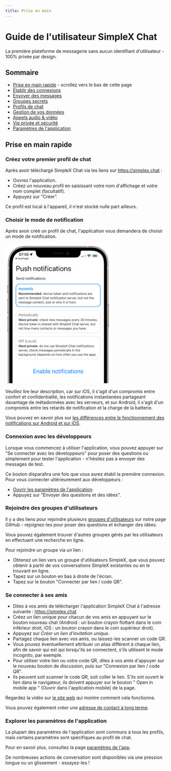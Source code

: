 ```yaml
---
title: Prise en main
---
```

# Guide de l'utilisateur SimpleX Chat

La première plateforme de messagerie sans aucun identifiant d'utilisateur - 100% privée par design.

## Sommaire

- [Prise en main rapide](#prise-en-main-rapide) - scrollez vers le bas de cette page
- [Établir des connexions](./Guide_making-connections.md)
- [Envoyer des messages](./Guide_send-messages.md)
- [Groupes secrets](./Guide_secret-groups.md)
- [Profils de chat](./Guide_chat-profiles.md)
- [Gestion de vos données](./Guide_managing-data.md)
- [Appels audio & vidéo](./Guide_audio-video-calls.md)
- [Vie privée et sécurité](./Guide_privacy-security.md)
- [Paramètres de l'application](./Guide_app-settings.md)

## Prise en main rapide

### Créez votre premier profil de chat

Après avoir téléchargé SimpleX Chat via les liens sur https://simplex.chat :

- Ouvrez l'application.
- Créez un nouveau profil en saisissant votre nom d'affichage et votre nom complet (facultatif).
- Appuyez sur "Créer".

Ce profil est local à l'appareil, il n'est stocké nulle part ailleurs.

### Choisir le mode de notification

Après avoir créé un profil de chat, l'application vous demandera de choisir un mode de notification.

<img src="../../../blog/images/20220711-notifications.png" width="330">

Veuillez lire leur description, car sur iOS, il s'agit d'un compromis entre confort et confidentialité, les notifications instantanées partageant davantage de métadonnées avec les serveurs, et sur Android, il s'agit d'un compromis entre les retards de notification et la charge de la batterie.

Vous pouvez en savoir plus sur [les différences entre le fonctionnement des notifications sur Android et sur iOS](../../../blog/20220404-simplex-chat-instant-notifications.md).

### Connexion avec les développeurs

Lorsque vous commencez à utiliser l'application, vous pouvez appuyer sur "Se connecter avec les développeurs" pour poser des questions ou simplement pour tester l'application - n'hésitez pas à envoyer des messages de test.

Ce bouton disparaîtra une fois que vous aurez établi la première connexion. Pour vous connecter ultérieurement aux développeurs :

- [Ouvrir les paramètres de l'application](#explorer-les-paramètres-de-l'application).
- Appuyez sur "Envoyer des questions et des idées".

### Rejoindre des groupes d'utilisateurs

Il y a des liens pour rejoindre plusieurs [groupes d'utilisateurs](./README.md#rejoindre-des-groupes-dutilisateurs) sur notre page GitHub - rejoignez-les pour poser des questions et échanger des idées.

Vous pouvez également trouver d'autres groupes gérés par les utilisateurs en effectuant une recherche en ligne.

Pour rejoindre un groupe via un lien :

- Obtenez un lien vers un groupe d'utilisateurs SimpleX, que vous pouvez obtenir à partir de vos conversations SimpleX existantes ou en le trouvant en ligne.
- Tapez sur un bouton en bas à droite de l'écran.
- Tapez sur le bouton "Connecter par lien / code QR".

### Se connecter à ses amis

- Dites à vos amis de télécharger l'application SimpleX Chat à l'adresse suivante : https://simplex.chat
- Créez un lien unique pour chacun de vos amis en appuyant sur le bouton nouveau chat (Android : un bouton crayon flottant dans le coin inférieur droit, iOS : un bouton crayon dans le coin supérieur droit).
- Appuyez sur _Créer un lien d'invitation unique_.
- Partagez chaque lien avec vos amis, ou laissez-les scanner un code QR.
- Vous pouvez éventuellement attribuer un alias différent à chaque lien, afin de savoir qui est qui lorsqu'ils se connectent, s'ils utilisent le mode incognito, par exemple.
- Pour utiliser votre lien ou votre code QR, dites à vos amis d'appuyer sur le nouveau bouton de discussion, puis sur "Connexion par lien / code QR".
- Ils peuvent soit scanner le code QR, soit coller le lien. S'ils ont ouvert le lien dans le navigateur, ils doivent appuyer sur le bouton " Open in mobile app " (Ouvrir dans l'application mobile) de la page.

Regardez la vidéo sur [le site web](https://simplex.chat) qui montre comment cela fonctionne.

Vous pouvez également créer une [adresse de contact à long terme](./Guide_app-settings.md#votre-adresse-de-contact-simplex).

### Explorer les paramètres de l'application

La plupart des paramètres de l'application sont communs à tous les profils, mais certains paramètres sont spécifiques au profil de chat.

Pour en savoir plus, consultez la page [paramètres de l'app](./Guide_app-settings.md).

De nombreuses actions de conversation sont disponibles via une pression longue ou un glissement - essayez-les !

